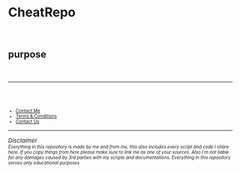  <link href="https://cdn.jsdelivr.net/npm/bootstrap@5.3.0-alpha1/dist/css/bootstrap.min.css" rel="stylesheet" integrity="sha384-GLhlTQ8iRABdZLl6O3oVMWSktQOp6b7In1Zl3/Jr59b6EGGoI1aFkw7cmDA6j6gD" crossorigin="anonymous">

  <link href="https://cdn.jsdelivr.net/npm/bootstrap@5.3.0-alpha1/dist/css/bootstrap.min.css" rel="stylesheet" integrity="sha384-GLhlTQ8iRABdZLl6O3oVMWSktQOp6b7In1Zl3/Jr59b6EGGoI1aFkw7cmDA6j6gD" crossorigin="anonymous">

# CheatRepo

<br>

## purpose


<br>

---

<br>
<br>

<footer class="page-footer font-small bg-dark text-white pt-4" style="font-size: 10px;">
    <div class="container">
        <div class="row">
            <div class="col-12">
                <ul class="list-unstyled list-inline">
                    <li class="list-inline-item"><a class="text-white" href="mailto:portfolio.it.zh@gmail.com">Contact Me</a></li>
                    <li class="list-inline-item"><a class="text-white" href="#">Terms & Conditions</a></li>
                    <li class="list-inline-item"><a class="text-white" href="#">Contact Us</a></li>
                </ul>
            </div>
        </div>
    </div>
</footer>

---

<div>
<font size= "2px"> <i>Disclaimer</i> </font><br>
<font size= "1px"> <i>Everything in this repository is made by me and from me, this also includes every script and code I share here. If you copy things from here please make sure to link me as one of your sources. Also I'm not liable for any damages caused by 3rd parties with my scripts and documentations. Everything in this repository serves only educational purposes. </i> </font>
</div>

